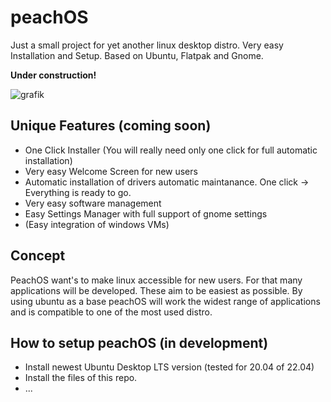# peachOS
Just a small project for yet another linux desktop distro. Very easy Installation and Setup. Based on Ubuntu, Flatpak and Gnome.

**Under construction!**

![grafik](https://user-images.githubusercontent.com/39700889/159352692-ac687bad-9d44-4852-a156-04d983d5da79.png)

## Unique Features (coming soon)
- One Click Installer (You will really need only one click for full automatic installation)
- Very easy Welcome Screen for new users
- Automatic installation of drivers automatic maintanance. One click -> Everything is ready to go.
- Very easy software management 
- Easy Settings Manager with full support of gnome settings
- (Easy integration of windows VMs)

## Concept
PeachOS want's to make linux accessible for new users. 
For that many applications will be developed. These aim to be easiest as possible.
By using ubuntu as a base peachOS will work the widest range of applications and is compatible to one of the most used distro.

## How to setup peachOS (in development)
- Install newest Ubuntu Desktop LTS version (tested for 20.04 of 22.04)
- Install the files of this repo.
- ...

